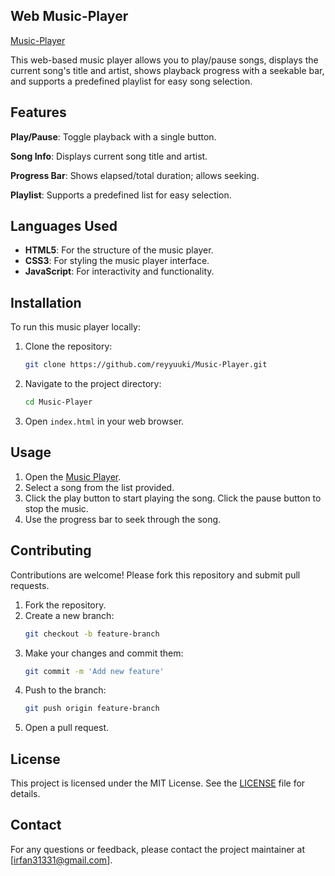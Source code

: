 ## Web Music-Player

[Music-Player](https://reyyuuki.github.io/Music-Player/)

This web-based music player allows you to play/pause songs, displays the current song's title and artist, shows playback progress with a seekable bar, and supports a predefined playlist for easy song selection.



## Features

**Play/Pause**: Toggle playback with a single button.

**Song Info**: Displays current song title and artist.

**Progress Bar**: Shows elapsed/total duration; allows seeking.

**Playlist**: Supports a predefined list for easy selection.

## Languages Used


- **HTML5**: For the structure of the music player.
- **CSS3**: For styling the music player interface.
- **JavaScript**: For interactivity and functionality.

## Installation

To run this music player locally:

1. Clone the repository:
    ```sh
    git clone https://github.com/reyyuuki/Music-Player.git
    ```
2. Navigate to the project directory:
    ```sh
    cd Music-Player
    ```
3. Open `index.html` in your web browser.
 ## Usage

1. Open the [Music Player](https://reyyuuki.github.io/Music-Player/).
2. Select a song from the list provided.
3. Click the play button to start playing the song. Click the pause button to stop the music.
4. Use the progress bar to seek through the song.

## Contributing

Contributions are welcome! Please fork this repository and submit pull requests.

1. Fork the repository.
2. Create a new branch:
    ```sh
    git checkout -b feature-branch
    ```
3. Make your changes and commit them:
    ```sh
    git commit -m 'Add new feature'
    ```
4. Push to the branch:
    ```sh
    git push origin feature-branch
    ```
5. Open a pull request.

## License

This project is licensed under the MIT License. See the [LICENSE](MITLICENSE) file for details.

## Contact

For any questions or feedback, please contact the project maintainer at [irfan31331@gmail.com].
